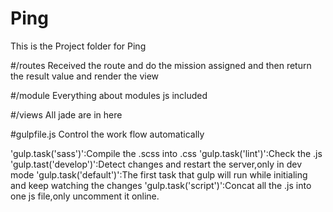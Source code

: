 # Ping
This is the Project folder for Ping

#/routes
Received the route and do the mission assigned and then return the result value and render the view

#/module
Everything about modules js included

#/views
All jade are in here

#gulpfile.js
Control the work flow automatically

'gulp.task('sass')':Compile the .scss into .css
'gulp.task('lint')':Check the .js
'gulp.tast('develop')':Detect changes and restart the server,only in dev mode
'gulp.task('default')':The first task that gulp will run while initialing and keep watching the changes
'gulp.task('script')':Concat all the .js into one js file,only uncomment it online.



